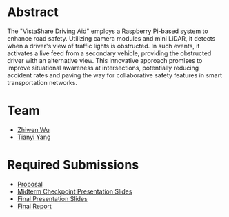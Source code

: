 # Abstract

The "VistaShare Driving Aid" employs a Raspberry Pi-based system to enhance road safety. Utilizing camera modules and mini LiDAR, it detects when a driver's view of traffic lights is obstructed. In such events, it activates a live feed from a secondary vehicle, providing the obstructed driver with an alternative view. This innovative approach promises to improve situational awareness at intersections, potentially reducing accident rates and paving the way for collaborative safety features in smart transportation networks.

# Team

* [Zhiwen Wu](https://zhiwenwuzw.github.io/)
* [Tianyi Yang]()

# Required Submissions

* [Proposal](proposal)
* [Midterm Checkpoint Presentation Slides](https://docs.google.com/presentation/d/1-6ny779JzQrAuoaPaeqrYQI-by3a2aB_l3mRqVtuiAo/edit?usp=sharing)
* [Final Presentation Slides](https://docs.google.com/presentation/d/13eeITTVJsUpI7m8_TvrdRJaMw0F7_hmQJHPrs1LDbX4/edit?usp=sharing)
* [Final Report](report)

